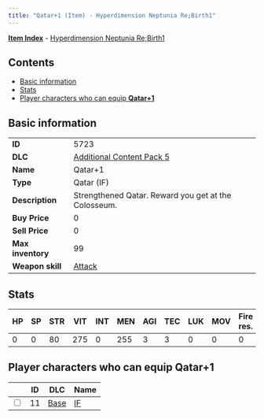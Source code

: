 ```yaml
---
title: "Qatar+1 (Item) - Hyperdimension Neptunia Re;Birth1"
---
```


[**Item Index**](/neptunia/rb1/item/index.html) - [Hyperdimension Neptunia Re;Birth1](/neptunia/rb1)

## Contents

- [Basic information](#basic-information)
- [Stats](#stats)
- [Player characters who can equip **Qatar+1**](#player-characters-who-can-equip-qatar-1)

## Basic information

|   |   |
| -- | -- |
| **ID** | 5723 |
| **DLC** | [Additional Content Pack 5](/neptunia/rb1/dlc/14-pack5.html) |
| **Name** | Qatar+1 |
| **Type** | Qatar (IF) |
| **Description** | Strengthened Qatar. Reward you get at the Colosseum. |
| **Buy Price** | 0 |
| **Sell Price** | 0 |
| **Max inventory** | 99 |
| **Weapon skill** | [Attack](/neptunia/rb1/skill/1-2101-attack.html) |


## Stats

| HP | SP | STR | VIT | INT | MEN | AGI | TEC | LUK | MOV | Fire res. | Ice res. | Wind res. | Lightning res. |
| -- | -- | --- | --- | --- | --- | --- | --- | --- | --- | --------- | -------- | --------- | -------------- |
| 0 | 0 | 80 | 275 | 0 | 255 | 3 | 3 | 0 | 0 | 0 | 0 | 0 | 0 |


## Player characters who can equip **Qatar+1**

|    | ID | DLC | Name |
| -- | -- | --- | ---- |
| <input type="checkbox" id="rb1-player-1-11" class="trackbox" /> | 11 | [Base](/neptunia/rb1/dlc/1-base.html) | [IF](/neptunia/rb1/player/1-11-if.html) |
